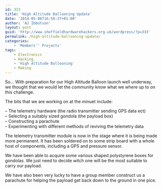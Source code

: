 ```yaml
---
id: 333
title: 'High Altitude Ballooning Update'
date: '2014-05-06T16:50:37+01:00'
author: 'AJ Ibbotson'
layout: post
guid: 'http://www.sheffieldhardwarehackers.org.uk/wordpress/?p=333'
permalink: /high-altitude-ballooning-update/
categories:
    - 'Members'' Projects'
tags:
    - Electronics
    - Hacking
    - 'High Altitude Ballooning'
    - Making
---
```


So… With preparation for our High Altitude Balloon launch well underway, we thought that we would let the community know what we where up to on this challenge.

The bits that we are working on at the minuet include:

– The telemetry hardware (the radio transmitter sending GPS data ect)  
– Selecting a suitably sized gondola (the payload box)  
– Constructing a parachute  
– Experimenting with different methods of reviving the telemetry data

The telemetry transmitter module is now in the stage where it is being made more permanent. It has been soldered on to some strip board with a whole host of components, including a GPS and pressure sensor.

We have been able to acquire some various shaped polystyrene boxes for gondolas. We just need to decide witch one will be the most suitable to carry our payload.

We have also been very lucky to have a group member construct us a parachute for helping the payload get back down to the ground in one pice.